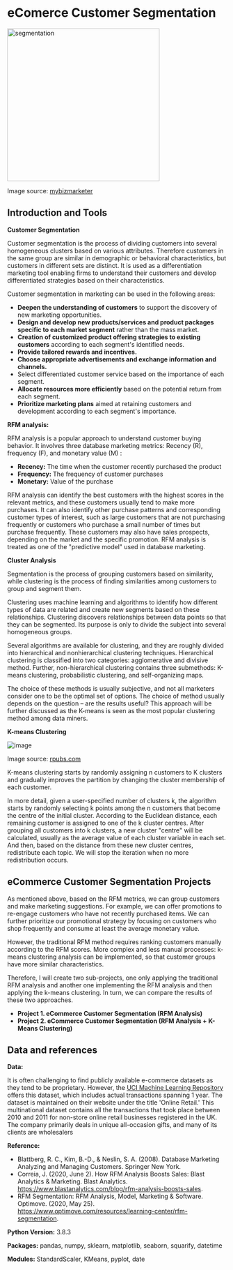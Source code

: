 # eComerce Customer Segmentation

<img width="350" alt="segmentation " src="https://github.com/Weilin-Liao1/sql_projects/assets/82377749/a083eae1-de52-4878-a2fa-ae2e82e8d57b">

Image source: <a href="https://shorturl.at/mzPR5"> mybizmarketer </a>


## Introduction and Tools 

**Customer Segmentation**

Customer segmentation is the process of dividing customers into several homogeneous clusters based on various attributes. Therefore customers in the same group are similar in demographic or behavioral characteristics, but customers in different sets are distinct. It is used as a differentiation marketing tool enabling firms to understand their customers and develop differentiated strategies based on their characteristics.

Customer segmentation in marketing can be used in the following areas:

- **Deepen the understanding of customers** to support the discovery of new marketing opportunities.
- **Design and develop new products/services and product packages specific to each market segment** rather than the mass market.
- **Creation of customized product offering strategies to existing customers** according to each segment's identified needs.
- **Provide tailored rewards and incentives.**
- **Choose appropriate advertisements and exchange information and channels.**
- Select differentiated customer service based on the importance of each segment.
- **Allocate resources more efficiently** based on the potential return from each segment.
- **Prioritize marketing plans** aimed at retaining customers and development according to each segment's importance. 

**RFM analysis:**

RFM analysis is a popular approach to understand customer buying behavior. 
It involves three database marketing metrics: Recency (R), frequency (F), and monetary value (M) : 
 
 - **Recency:** The time when the customer recently purchased the product
 - **Frequency:** The frequency of customer purchases
 - **Monetary:** Value of the purchase

RFM analysis can identify the best customers with the highest scores in the relevant metrics, and these customers usually tend to make more purchases. It can also identify other purchase patterns and corresponding customer types of interest, such as large customers that are not purchasing frequently or customers who purchase a small number of times but purchase frequently. These customers may also have sales prospects, depending on the market and the specific promotion. RFM analysis is treated as one of the "predictive model" used in database marketing. 


**Cluster Analysis**

Segmentation is the process of grouping customers based on similarity, while clustering is the process of finding similarities among customers to group and segment them.

Clustering uses machine learning and algorithms to identify how different types of data are related and create new segments based on these relationships. Clustering discovers relationships between data points so that they can be segmented. Its purpose is only to divide the subject into several homogeneous groups. 

Several algorithms are available for clustering, and they are roughly divided into hierarchical and nonhierarchical clustering techniques. Hierarchical clustering is classified into two categories: agglomerative and divisive method. Further, non-hierarchical clustering contains three submethods: K-means clustering, probabilistic clustering, and self-organizing maps. 

The choice of these methods is usually subjective, and not all marketers consider one to be the optimal set of options. The choice of method usually depends on the question – are the results useful? This approach will be further discussed as the K-means is seen as the most popular clustering method among data miners. 

**K-means Clustering**

![image](https://user-images.githubusercontent.com/82377749/120203694-49f1dd00-c228-11eb-9531-00c7ba2ee9b8.png)

Image source: <a href="https://rpubs.com/cyobero/k-means"> rpubs.com </a>

K-means clustering starts by randomly assigning n customers to K clusters and gradually improves the partition by changing the cluster membership of each customer. 

In more detail, given a user-specified number of clusters k, the algorithm starts by randomly selecting k points among the n customers that become the centre of the initial cluster. According to the Euclidean distance, each remaining customer is assigned to one of the k cluster centres. After grouping all customers into k clusters, a new cluster "centre" will be calculated, usually as the average value of each cluster variable in each set. And then, based on the distance from these new cluster centres, redistribute each topic. We will stop the iteration when no more redistribution occurs.

## eCommerce Customer Segmentation Projects

As mentioned above, based on the RFM metrics, we can group customers and make marketing suggestions. For example, we can offer promotions to re-engage customers who have not recently purchased items. We can further prioritize our promotional strategy by focusing on customers who shop frequently and consume at least the average monetary value.

However, the traditional RFM method requires ranking customers manually according to the RFM scores. More complex and less manual processes: k-means clustering analysis can be implemented, so that customer groups have more similar characteristics.

Therefore, I will create two sub-projects, one only applying the traditional RFM analysis and another one implementing the RFM analysis and then applying the k-means clustering. In turn, we can compare the results of these two approaches. 

- **Project 1.  eCommerce Customer Segmentation (RFM Analysis)**
- **Project 2.  eCommerce Customer Segmentation (RFM Analysis + K-Means Clustering)**


## Data and references

**Data:**

It is often challenging to find publicly available e-commerce datasets as they tend to be proprietary. However, the <a href="https://archive.ics.uci.edu/ml/datasets/online+retail "> UCI Machine Learning Repository</a> offers this dataset, which includes actual transactions spanning 1 year. The dataset is maintained on their website under the title 'Online Retail.' This multinational dataset contains all the transactions that took place between 2010 and 2011 for non-store online retail businesses registered in the UK. The company primarily deals in unique all-occasion gifts, and many of its clients are wholesalers

**Reference:** 

- Blattberg, R. C., Kim, B.-D., &amp; Neslin, S. A. (2008). Database Marketing Analyzing and Managing Customers. Springer New York. 
- Correia, J. (2020, June 2). How RFM Analysis Boosts Sales: Blast Analytics &amp; Marketing. Blast Analytics. https://www.blastanalytics.com/blog/rfm-analysis-boosts-sales. 
- RFM Segmentation: RFM Analysis, Model, Marketing &amp; Software. Optimove. (2020, May 25). https://www.optimove.com/resources/learning-center/rfm-segmentation. 


**Python Version:** 3.8.3

**Packages:** pandas, numpy, sklearn, matplotlib, seaborn, squarify, datetime

**Modules:** StandardScaler, KMeans, pyplot, date



